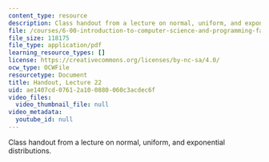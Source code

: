 ```yaml
---
content_type: resource
description: Class handout from a lecture on normal, uniform, and exponential distributions.
file: /courses/6-00-introduction-to-computer-science-and-programming-fall-2008/ae1407cd07612a100880060c3acdec6f_lec22.pdf
file_size: 118175
file_type: application/pdf
learning_resource_types: []
license: https://creativecommons.org/licenses/by-nc-sa/4.0/
ocw_type: OCWFile
resourcetype: Document
title: Handout, Lecture 22
uid: ae1407cd-0761-2a10-0880-060c3acdec6f
video_files:
  video_thumbnail_file: null
video_metadata:
  youtube_id: null
---
```

Class handout from a lecture on normal, uniform, and exponential distributions.